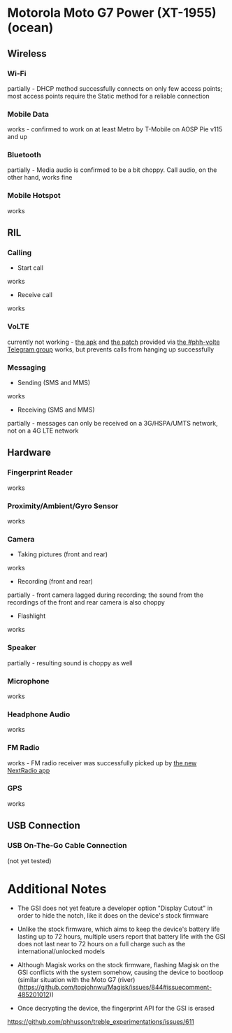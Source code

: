 # Motorola Moto G7 Power (XT-1955) (ocean)


## Wireless

### Wi-Fi

partially - DHCP method successfully connects on only few access points; most access points require the Static method for a reliable connection

### Mobile Data

works - confirmed to work on at least Metro by T-Mobile on AOSP Pie v115 and up

### Bluetooth

partially - Media audio is confirmed to be a bit choppy. Call audio, on the other hand, works fine

### Mobile Hotspot

works

## RIL

### Calling

- Start call

works

- Receive call

works

### VoLTE

currently not working - [the apk](https://t.me/R3SPX_UPDATES/459) and [the patch](https://t.me/R3SPX_UPDATES/458) provided via [the #phh-volte Telegram group](https://t.me/phhvolte) works, but prevents calls from hanging up successfully

### Messaging

- Sending (SMS and MMS)

works

- Receiving (SMS and MMS)


partially - messages can only be received on a 3G/HSPA/UMTS network, not on a 4G LTE network


## Hardware

### Fingerprint Reader

works

### Proximity/Ambient/Gyro Sensor

works

### Camera

- Taking pictures (front and rear)

works

- Recording (front and rear)

partially - front camera lagged during recording; the sound from the recordings of the front and rear camera is also choppy

- Flashlight

works

### Speaker

partially - resulting sound is choppy as well

### Microphone

works

### Headphone Audio

works

### FM Radio

works - FM radio receiver was successfully picked up by [the new NextRadio app](https://play.google.com/store/apps/details?id=com.nextradioapp.nextradio)

### GPS

 works

## USB Connection

### USB On-The-Go Cable Connection

(not yet tested)

# Additional Notes

- The GSI does not yet feature a developer option "Display Cutout" in order to hide the notch, like it does on the device's stock firmware

- Unlike the stock firmware, which aims to keep the device's battery life lasting up to 72 hours, multiple users report that battery life with the GSI does not last near to 72 hours on a full charge such as the international/unlocked models

- Although Magisk works on the stock firmware, flashing Magisk on the GSI conflicts with the system somehow, causing the device to bootloop (similar situation with the Moto G7 (river) (https://github.com/topjohnwu/Magisk/issues/844#issuecomment-485201012))

- Once decrypting the device, the fingerprint API for the GSI is erased

https://github.com/phhusson/treble_experimentations/issues/611